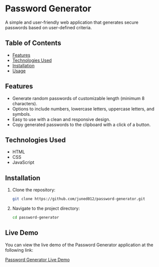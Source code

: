 # Password Generator

A simple and user-friendly web application that generates secure passwords based on user-defined criteria.

## Table of Contents

- [Features](#features)
- [Technologies Used](#technologies-used)
- [Installation](#installation)
- [Usage](#usage)

## Features

- Generate random passwords of customizable length (minimum 8 characters).
- Options to include numbers, lowercase letters, uppercase letters, and symbols.
- Easy to use with a clean and responsive design.
- Copy generated passwords to the clipboard with a click of a button.

## Technologies Used

- HTML
- CSS
- JavaScript

## Installation

1. Clone the repository:

   ```bash
   git clone https://github.com/juned012/password-generator.git

2. Navigate to the project directory:
   ```bash
   cd password-generator

## Live Demo

You can view the live demo of the Password Generator application at the following link:

[Password Generator Live Demo](https://passwordgepro.netlify.app/)

